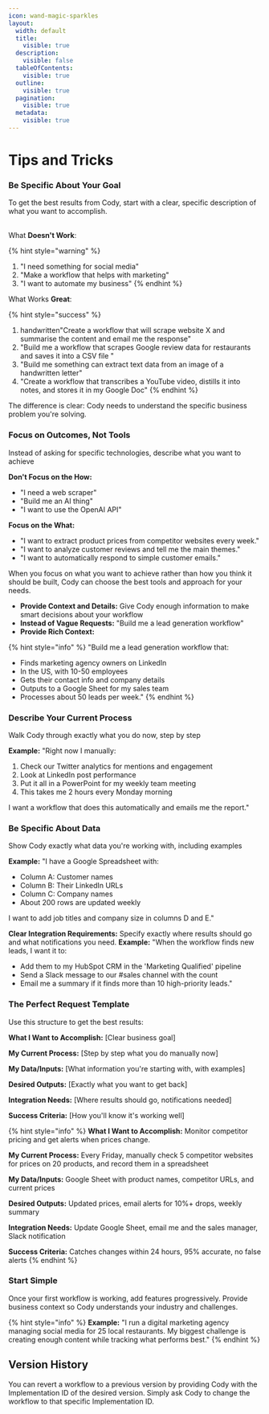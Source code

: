 ```yaml
---
icon: wand-magic-sparkles
layout:
  width: default
  title:
    visible: true
  description:
    visible: false
  tableOfContents:
    visible: true
  outline:
    visible: true
  pagination:
    visible: true
  metadata:
    visible: true
---
```


# Tips and Tricks



### **Be Specific About Your Goal**

To get the best results from Cody, start with a clear, specific description of what you want to accomplish.

\
What **Doesn't Work**:

{% hint style="warning" %}
1. "I need something for social media"
2. "Make a workflow that helps with marketing"
3. "I want to automate my business"
{% endhint %}

What Works **Great**:

{% hint style="success" %}
1. handwritten"Create a workflow that will scrape website X and summarise the content and email me the response"
2. "Build me a workflow that scrapes Google review data for restaurants and saves it into a CSV file "
3. "Build me something can extract text data from an image of a handwritten letter"
4. "Create a workflow that transcribes a YouTube video, distills it into notes, and stores it in my Google Doc"
{% endhint %}

The difference is clear: Cody needs to understand the specific business problem you're solving.

### **Focus on Outcomes, Not Tools**&#x20;

Instead of asking for specific technologies, describe what you want to achieve&#x20;

**Don't Focus on the How:**

* "I need a web scraper"
* "Build me an AI thing"
* "I want to use the OpenAI API"

**Focus on the What:**

* "I want to extract product prices from competitor websites every week."
* "I want to analyze customer reviews and tell me the main themes."
* "I want to automatically respond to simple customer emails."

When you focus on what you want to achieve rather than how you think it should be built, Cody can choose the best tools and approach for your needs.

* **Provide Context and Details:** Give Cody enough information to make smart decisions about your workflow&#x20;
* **Instead of Vague Requests:** "Build me a lead generation workflow"&#x20;
* **Provide Rich Context:**&#x20;

{% hint style="info" %}
"Build me a lead generation workflow that:

* Finds marketing agency owners on LinkedIn
* In the US, with 10-50 employees
* Gets their contact info and company details
* Outputs to a Google Sheet for my sales team
* Processes about 50 leads per week."
{% endhint %}

### **Describe Your Current Process**&#x20;

Walk Cody through exactly what you do now, step by step&#x20;

**Example:** "Right now I manually:

1. Check our Twitter analytics for mentions and engagement
2. Look at LinkedIn post performance
3. Put it all in a PowerPoint for my weekly team meeting
4. This takes me 2 hours every Monday morning

I want a workflow that does this automatically and emails me the report."

### **Be Specific About Data**&#x20;

Show Cody exactly what data you're working with, including examples

**Example:** "I have a Google Spreadsheet with:

* Column A: Customer names
* Column B: Their LinkedIn URLs
* Column C: Company names
* About 200 rows are updated weekly

I want to add job titles and company size in columns D and E."

**Clear Integration Requirements:** Specify exactly where results should go and what notifications you need. **Example:** "When the workflow finds new leads, I want it to:

* Add them to my HubSpot CRM in the 'Marketing Qualified' pipeline
* Send a Slack message to our #sales channel with the count
* Email me a summary if it finds more than 10 high-priority leads."

### **The Perfect Request Template**

Use this structure to get the best results:

**What I Want to Accomplish:** \[Clear business goal]

**My Current Process:** \[Step by step what you do manually now]

**My Data/Inputs:** \[What information you're starting with, with examples]

**Desired Outputs:** \[Exactly what you want to get back]

**Integration Needs:** \[Where results should go, notifications needed]

**Success Criteria:** \[How you'll know it's working well]

{% hint style="info" %}
**What I Want to Accomplish:** Monitor competitor pricing and get alerts when prices change.

**My Current Process:** Every Friday, manually check 5 competitor websites for prices on 20 products, and record them in a spreadsheet

**My Data/Inputs:** Google Sheet with product names, competitor URLs, and current prices

**Desired Outputs:** Updated prices, email alerts for 10%+ drops, weekly summary

**Integration Needs:** Update Google Sheet, email me and the sales manager, Slack notification

**Success Criteria:** Catches changes within 24 hours, 95% accurate, no false alerts
{% endhint %}

### Start Simple&#x20;

Once your first workflow is working, add features progressively. Provide business context so Cody understands your industry and challenges.

{% hint style="info" %}
**Example:** "I run a digital marketing agency managing social media for 25 local restaurants. My biggest challenge is creating enough content while tracking what performs best."
{% endhint %}

## Version History

You can revert a workflow to a previous version by providing Cody with the Implementation ID of the desired version. Simply ask Cody to change the workflow to that specific Implementation ID.
